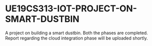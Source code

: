 # UE19CS313-IOT-PROJECT-ON-SMART-DUSTBIN
A project on building a smart dustbin.
Both the phases are completed.
Report regarding the cloud integration phase will be uploaded shortly.
